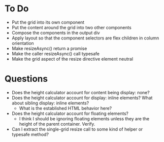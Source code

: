 # To Do
- Put the grid into its own component
- Put the content around the grid into two other components
- Compose the components in the output div
- Apply layout so that the component selectors are flex children in column orientation
- Make resizeAsync() return a promise
- Make the caller resizeAsync() call typesafe
- Make the grid aspect of the resize directive element neutral

# Questions
- Does the height calculator account for content being display: none?
- Does the height calculator account for display: inline elements? What about sibling display: inline elements?
  - What is the established HTML behavior here?
- Does the height calculator account for floating elements?
  - I think I should be ignoring floating elements unless they are the height of the parent container. Verify.
- Can I extract the single-grid resize call to some kind of helper or typesafe method?
